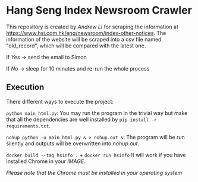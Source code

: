 # Hang Seng Index Newsroom Crawler
This repository is created by *Andrew LI* for scraping the information at https://www.hsi.com.hk/eng/newsroom/index-other-notices.
The information of the website will be scraped into a csv file named "old_record", which will
be compared with the latest one. 

If *Yes* -> send the email to Simon

If *No* -> sleep for 10 minutes and re-run the whole process

## Execution
There different ways to execute the project:

`python main_html.py`: You may run the program in the trivial way but make that 
all the dependencies are well installed by `pip install -r requirements.txt`.

`nohup python -u main_html.py & > nohup.out &`: The program will be run silently and
outputs will be overwritten into *nohup.out*.


`docker build --tag hsinfo .` + `docker run hsinfo`
It will work if you have installed Chrome in your _IMAGE_.


*Please note that the Chrome must be installed in your operating system*



